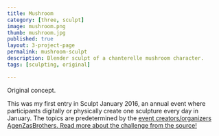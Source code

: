 ```yaml
---
title: Mushroom
category: [three, sculpt]
image: mushroom.png
thumb: mushroom.jpg
published: true
layout: 3-project-page
permalink: mushroom-sculpt
description: Blender sculpt of a chanterelle mushroom character.
tags: [sculpting, original]

---
```

Original concept.

This was my first entry in Sculpt January 2016, an annual event where participants digitally or physically create one sculpture every day in January. The topics are predetermined by the [event creators/organizers AgenZasBrothers. Read more about the challenge from the source!](https://agenzasbrothers.com/en/sculptjanuary-2016/) 

